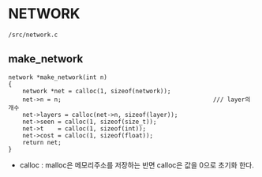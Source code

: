 # NETWORK

`/src/network.c`

## make_network

```
network *make_network(int n)
{
    network *net = calloc(1, sizeof(network));
    net->n = n;                                           /// layer의 개수
    net->layers = calloc(net->n, sizeof(layer));          
    net->seen = calloc(1, sizeof(size_t));                
    net->t    = calloc(1, sizeof(int));
    net->cost = calloc(1, sizeof(float));
    return net;
}
```

- calloc : malloc은 메모리주소를 저장하는 반면 calloc은 값을 0으로 초기화 한다.
